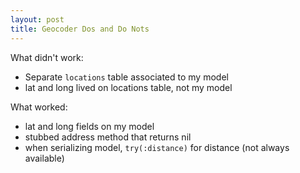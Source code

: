 ```yaml
---
layout: post
title: Geocoder Dos and Do Nots
---
```





What didn't work:

  - Separate `locations` table associated to my model
  - lat and long lived on locations table, not my model

What worked:

  - lat and long fields on my model
  - stubbed address method that returns nil
  - when serializing model, `try(:distance)` for distance (not always available)
